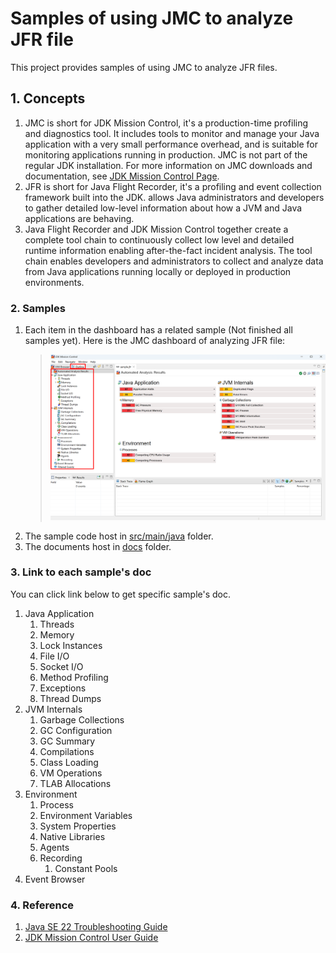 # Samples of using JMC to analyze JFR file

This project provides samples of using JMC to analyze JFR files.

## 1. Concepts

1. JMC is short for JDK Mission Control, it's a production-time profiling and diagnostics tool. It includes tools to 
   monitor and manage your Java application with a very small performance overhead, and is suitable for monitoring 
   applications running in production. JMC is not part of the regular JDK installation. For more information on JMC 
   downloads and documentation, see [JDK Mission Control Page](https://www.oracle.com/java/technologies/jdk-mission-control.html).
2. JFR is short for Java Flight Recorder, it's a profiling and event collection framework built into the JDK. allows 
   Java administrators and developers to gather detailed low-level information about how a JVM and Java applications 
   are behaving.
3. Java Flight Recorder and JDK Mission Control together create a complete tool chain to continuously collect low level 
   and detailed runtime information enabling after-the-fact incident analysis. The tool chain enables developers and 
   administrators to collect and analyze data from Java applications running locally or deployed in production 
   environments.

### 2. Samples

1. Each item in the dashboard has a related sample (Not finished all samples yet). Here is the JMC dashboard of 
   analyzing JFR file:
   > ![JMC-dashboard-of-analyzing-JFR-file](./pictures/JMC-dashboard-of-analyzing-JFR-file.png)
2. The sample code host in [src/main/java](/src/main/java) folder.
3. The documents host in [docs](docs) folder. 

### 3. Link to each sample's doc

You can click link below to get specific sample's doc.

1. Java Application
   1. Threads
   2. Memory
   3. Lock Instances
   4. File I/O
   5. Socket I/O
   6. Method Profiling
   7. Exceptions
   8. Thread Dumps
2. JVM Internals
   1. Garbage Collections
   2. GC Configuration
   3. GC Summary
   4. Compilations
   5. Class Loading
   6. VM Operations
   7. TLAB Allocations
3. Environment
   1. Process
   2. Environment Variables
   3. System Properties
   4. Native Libraries
   5. Agents
   6. Recording
      1. Constant Pools
4. Event Browser

### 4. Reference

1. [Java SE 22 Troubleshooting Guide](https://docs.oracle.com/en/java/javase/22/troubleshoot/index.html)
2. [JDK Mission Control User Guide](https://docs.oracle.com/en/java/java-components/jdk-mission-control/9/user-guide/)

